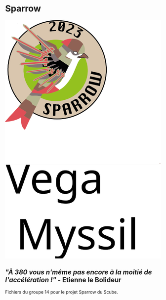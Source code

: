 # Sparrow

<img src="logos/logo%20Sparrow.png">
<img src="logos/Vega%20Myssil.svg">

## *"À 380 vous n'même pas encore à la moitié de l'accélération !"* - Etienne le Bolideur

Fichiers du groupe 14 pour le projet Sparrow du Scube.